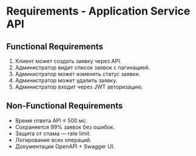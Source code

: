 # Requirements - Application Service API

## Functional Requirements
1. Клиент может создать заявку через API.
2. Администратор видит список заявок с пагинацией.
3. Администратор может изменить статус заявки.
4. Администратор может удалить заявку.
5. Администратор входит через JWT авторизацию.

## Non-Functional Requirements
- Время ответа API ≤ 500 мс.
- Сохраняется 99% заявок без ошибок.
- Защита от спама — rate limit.
- Логирование всех операций.
- Документация OpenAPI + Swagger UI.

